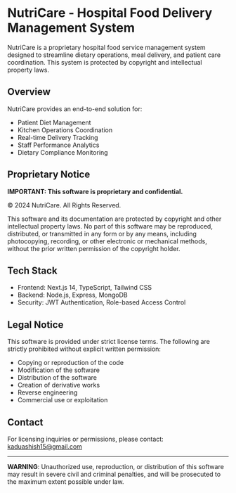 # NutriCare - Hospital Food Delivery Management System

NutriCare is a proprietary hospital food service management system designed to streamline dietary operations, meal delivery, and patient care coordination. This system is protected by copyright and intellectual property laws.

## Overview

NutriCare provides an end-to-end solution for:
- Patient Diet Management
- Kitchen Operations Coordination
- Real-time Delivery Tracking
- Staff Performance Analytics
- Dietary Compliance Monitoring

## Proprietary Notice

**IMPORTANT: This software is proprietary and confidential.**

© 2024 NutriCare. All Rights Reserved.

This software and its documentation are protected by copyright and other intellectual property laws. No part of this software may be reproduced, distributed, or transmitted in any form or by any means, including photocopying, recording, or other electronic or mechanical methods, without the prior written permission of the copyright holder.

## Tech Stack

- Frontend: Next.js 14, TypeScript, Tailwind CSS
- Backend: Node.js, Express, MongoDB
- Security: JWT Authentication, Role-based Access Control

## Legal Notice

This software is provided under strict license terms. The following are strictly prohibited without explicit written permission:

- Copying or reproduction of the code
- Modification of the software
- Distribution of the software
- Creation of derivative works
- Reverse engineering
- Commercial use or exploitation

## Contact

For licensing inquiries or permissions, please contact:
kaduashish15@gmail.com

---

**WARNING**: Unauthorized use, reproduction, or distribution of this software may result in severe civil and criminal penalties, and will be prosecuted to the maximum extent possible under law. 